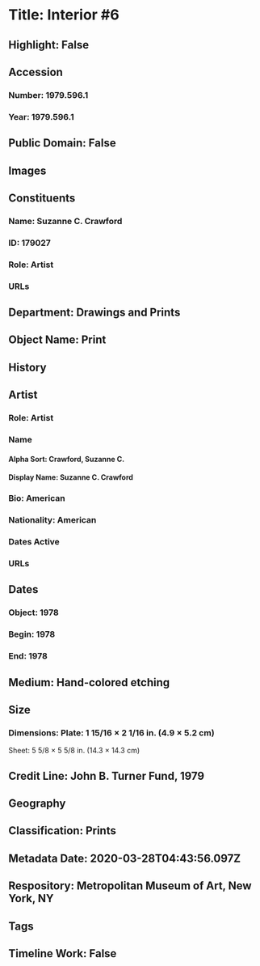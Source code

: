# Title: Interior #6
## Highlight: False
## Accession
### Number: 1979.596.1
### Year: 1979.596.1
## Public Domain: False
## Images
## Constituents
### Name: Suzanne C. Crawford
### ID: 179027
### Role: Artist
### URLs
## Department: Drawings and Prints
## Object Name: Print
## History
## Artist
### Role: Artist
### Name
#### Alpha Sort: Crawford, Suzanne C.
#### Display Name: Suzanne C. Crawford
### Bio: American
### Nationality: American
### Dates Active
### URLs
## Dates
### Object: 1978
### Begin: 1978
### End: 1978
## Medium: Hand-colored etching
## Size
### Dimensions: Plate: 1 15/16 × 2 1/16 in. (4.9 × 5.2 cm)
Sheet: 5 5/8 × 5 5/8 in. (14.3 × 14.3 cm)
## Credit Line: John B. Turner Fund, 1979
## Geography
## Classification: Prints
## Metadata Date: 2020-03-28T04:43:56.097Z
## Respository: Metropolitan Museum of Art, New York, NY
## Tags
## Timeline Work: False